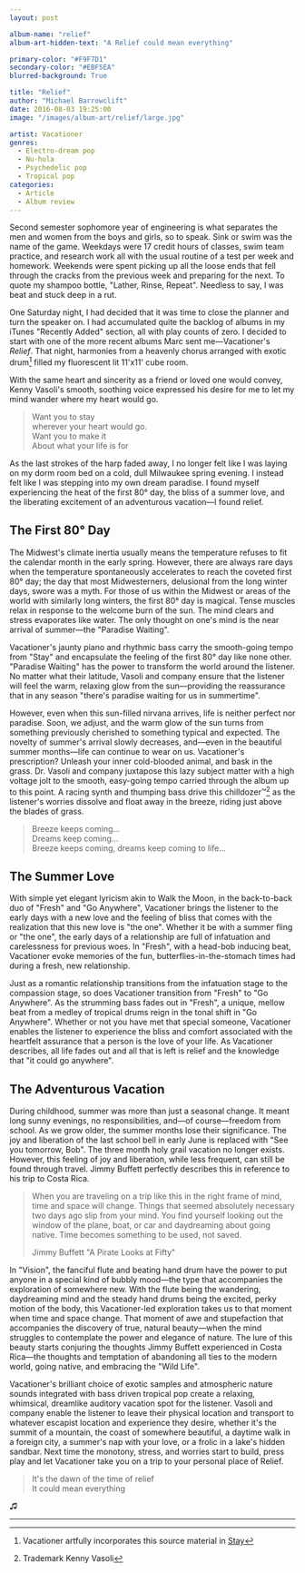 ```yaml
---
layout: post

album-name: "relief"
album-art-hidden-text: "A Relief could mean everything"

primary-color: "#F9F7D1"
secondary-color: "#EBF5EA"
blurred-background: True

title: "Relief"
author: "Michael Barrowclift"
date: 2016-08-03 19:25:00
image: "/images/album-art/relief/large.jpg"

artist: Vacationer
genres:
  - Electro-dream pop
  - Nu-hula
  - Psychedelic pop
  - Tropical pop
categories:
  - Article
  - Album review
---
```


Second semester sophomore year of engineering is what separates the men and women from the boys and girls, so to speak. Sink or swim was the name of the game. Weekdays were 17 credit hours of classes, swim team practice, and research work all with the usual routine of a test per week and homework. Weekends were spent picking up all the loose ends that fell through the cracks from the previous week and preparing for the next. To quote my shampoo bottle, "Lather, Rinse, Repeat". Needless to say, I was beat and stuck deep in a rut.

One Saturday night, I had decided that it was time to close the planner and turn the speaker on. I had accumulated quite the backlog of albums in my iTunes "Recently Added" section, all with play counts of zero. I decided to start with one of the more recent albums Marc sent me&#8212;Vacationer's *Relief*. That night, harmonies from a heavenly chorus arranged with exotic drum[^sample] filled my fluorescent lit 11'x11' cube room.

With the same heart and sincerity as a friend or loved one would convey, Kenny Vasoli's smooth, soothing voice expressed his desire for me to let my mind wander where my heart would go.

> Want you to stay  
> wherever your heart would go.  
> Want you to make it  
> About what your life is for

As the last strokes of the harp faded away, I no longer felt like I was laying on my dorm room bed on a cold, dull Milwaukee spring evening. I instead felt like I was stepping into my own dream paradise. I found myself experiencing the heat of the first 80° day, the bliss of a summer love, and the liberating excitement of an adventurous vacation&#8212;I found relief.

The First 80° Day
-----------------

The Midwest's climate inertia usually means the temperature refuses to fit the calendar month in the early spring. However, there are always rare days when the temperature spontaneously accelerates to reach the coveted first 80° day; the day that most Midwesterners, delusional from the long winter days, swore was a myth. For those of us within the Midwest or areas of the world with similarly long winters, the first 80° day is magical. Tense muscles relax in response to the welcome burn of the sun. The mind clears and stress evaporates like water. The only thought on one's mind is the near arrival of summer&#8212;the "Paradise Waiting".

Vacationer's jaunty piano and rhythmic bass carry the smooth-going tempo from "Stay" and encapsulate the feeling of the first 80° day like none other. "Paradise Waiting" has the power to transform the world around the listener. No matter what their latitude, Vasoli and company ensure that the listener will feel the warm, relaxing glow from the sun—providing the reassurance that in any season "there's paradise waiting for us in summertime".

However, even when this sun-filled nirvana arrives, life is neither perfect nor paradise. Soon, we adjust, and the warm glow of the sun turns from something previously cherished to something typical and expected. The novelty of summer's arrival slowly decreases, and&#8212;even in the beautiful summer months&#8212;life can continue to wear on us. Vacationer's prescription? Unleash your inner cold-blooded animal, and bask in the grass. Dr. Vasoli and company juxtapose this lazy subject matter with a high voltage jolt to the smooth, easy-going tempo carried through the album up to this point. A racing synth and thumping bass drive this chilldozer&#8482;[^trademark] as the listener's worries dissolve and float away in the breeze, riding just above the blades of grass.

> Breeze keeps coming...  
> Dreams keep coming...  
> Breeze keeps coming, dreams keep coming to life...

The Summer Love
---------------

With simple yet elegant lyricism akin to Walk the Moon, in the back-to-back duo of "Fresh" and "Go Anywhere", Vacationer brings the listener to the early days with a new love and the feeling of bliss that comes with the realization that this new love is "the one". Whether it be with a summer fling or "the one", the early days of a relationship are full of infatuation and carelessness for previous woes. In "Fresh", with a head-bob inducing beat, Vacationer evoke memories of the fun, butterflies-in-the-stomach times had during a fresh, new relationship.

Just as a romantic relationship transitions from the infatuation stage to the compassion stage, so does Vacationer transition from "Fresh" to "Go Anywhere". As the strumming bass fades out in "Fresh", a unique, mellow beat from a medley of tropical drums reign in the tonal shift in "Go Anywhere". Whether or not you have met that special someone, Vacationer enables the listener to experience the bliss and comfort associated with the heartfelt assurance that a person is the love of your life. As Vacationer describes, all life fades out and all that is left is relief and the knowledge that "it could go anywhere".

The Adventurous Vacation
------------------------

During childhood, summer was more than just a seasonal change. It meant long sunny evenings, no responsibilities, and&#8212;of course&#8212;freedom from school. As we grow older, the summer months lose their significance. The joy and liberation of the last school bell in early June is replaced with "See you tomorrow, Bob". The three month holy grail vacation no longer exists. However, this feeling of joy and liberation, while less frequent, can still be found through travel. Jimmy Buffett perfectly describes this in reference to his trip to Costa Rica.

> When you are traveling on a trip like this in the right frame of mind, time and space will change. Things that seemed absolutely necessary two days ago slip from your mind. You find yourself looking out the window of the plane, boat, or car and daydreaming about going native. Time becomes something to be used, not saved.  
>
> Jimmy Buffett "A Pirate Looks at Fifty"

In "Vision", the fanciful flute and beating hand drum have the power to put anyone in a special kind of bubbly mood&#8212;the type that accompanies the exploration of somewhere new. With the flute being the wandering, daydreaming mind and the steady hand drums being the excited, perky motion of the body, this Vacationer-led exploration takes us to that moment when time and space change. That moment of awe and stupefaction that accompanies the discovery of true, natural beauty&#8212;when the mind struggles to contemplate the power and elegance of nature.  The lure of this beauty starts conjuring the thoughts Jimmy Buffett experienced in Costa Rica&#8212;the thoughts and temptation of abandoning all ties to the modern world, going native, and embracing the "Wild Life".

Vacationer's brilliant choice of exotic samples and atmospheric nature sounds integrated with bass driven tropical pop create a relaxing, whimsical, dreamlike auditory vacation spot for the listener. Vasoli and company enable the listener to leave their physical location and transport to whatever escapist location and experience they desire, whether it's the summit of a mountain, the coast of somewhere beautiful, a daytime walk in a foreign city, a summer's nap with your love, or a frolic in a lake's hidden sandbar. Next time the monotony, stress, and worries start to build, press play and let Vacationer take you on a trip to your personal place of Relief.

> It's the dawn of the time of relief  
> It could mean everything

♫︎

-----------

[^sample]: Vacationer artfully incorporates this source material in [Stay](https://youtu.be/9IA0Rq1DGJU)
[^trademark]: Trademark Kenny Vasoli